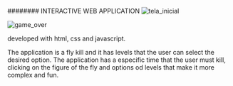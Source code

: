 ######## INTERACTIVE WEB APPLICATION 
![tela_inicial](https://user-images.githubusercontent.com/45177600/109577274-1a6df000-7ad4-11eb-9546-823481d53de2.png)

![game_over](https://user-images.githubusercontent.com/45177600/109577440-55702380-7ad4-11eb-9a43-c98bdc84f8a0.png)

developed with html, css and javascript.

 The application is a fly kill and it has levels that the user can select the desired option.
 The application has a especific time that the user must kill, clicking on the figure of the fly and options od levels that make it more complex and fun.





